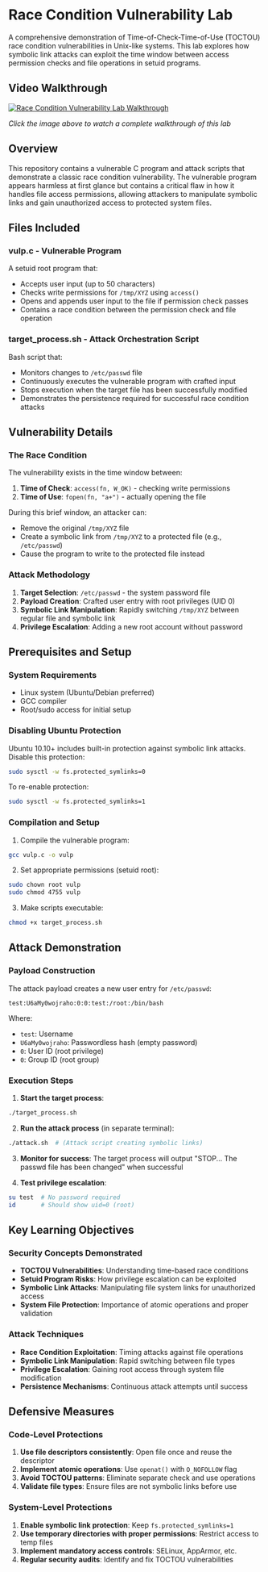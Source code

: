 # Race Condition Vulnerability Lab

A comprehensive demonstration of Time-of-Check-Time-of-Use (TOCTOU) race condition vulnerabilities in Unix-like systems. This lab explores how symbolic link attacks can exploit the time window between access permission checks and file operations in setuid programs.

## Video Walkthrough

[![Race Condition Vulnerability Lab Walkthrough](https://img.youtube.com/vi/Gf91QS8l-i8/maxresdefault.jpg)](https://www.youtube.com/watch?v=Gf91QS8l-i8)

*Click the image above to watch a complete walkthrough of this lab*

## Overview

This repository contains a vulnerable C program and attack scripts that demonstrate a classic race condition vulnerability. The vulnerable program appears harmless at first glance but contains a critical flaw in how it handles file access permissions, allowing attackers to manipulate symbolic links and gain unauthorized access to protected system files.

## Files Included

### vulp.c - Vulnerable Program
A setuid root program that:
- Accepts user input (up to 50 characters)
- Checks write permissions for `/tmp/XYZ` using `access()`
- Opens and appends user input to the file if permission check passes
- Contains a race condition between the permission check and file operation

### target_process.sh - Attack Orchestration Script
Bash script that:
- Monitors changes to `/etc/passwd` file
- Continuously executes the vulnerable program with crafted input
- Stops execution when the target file has been successfully modified
- Demonstrates the persistence required for successful race condition attacks

## Vulnerability Details

### The Race Condition
The vulnerability exists in the time window between:
1. **Time of Check**: `access(fn, W_OK)` - checking write permissions
2. **Time of Use**: `fopen(fn, "a+")` - actually opening the file

During this brief window, an attacker can:
- Remove the original `/tmp/XYZ` file
- Create a symbolic link from `/tmp/XYZ` to a protected file (e.g., `/etc/passwd`)
- Cause the program to write to the protected file instead

### Attack Methodology
1. **Target Selection**: `/etc/passwd` - the system password file
2. **Payload Creation**: Crafted user entry with root privileges (UID 0)
3. **Symbolic Link Manipulation**: Rapidly switching `/tmp/XYZ` between regular file and symbolic link
4. **Privilege Escalation**: Adding a new root account without password

## Prerequisites and Setup

### System Requirements
- Linux system (Ubuntu/Debian preferred)
- GCC compiler
- Root/sudo access for initial setup

### Disabling Ubuntu Protection
Ubuntu 10.10+ includes built-in protection against symbolic link attacks. Disable this protection:

```bash
sudo sysctl -w fs.protected_symlinks=0
```

To re-enable protection:
```bash
sudo sysctl -w fs.protected_symlinks=1
```

### Compilation and Setup
1. Compile the vulnerable program:
```bash
gcc vulp.c -o vulp
```

2. Set appropriate permissions (setuid root):
```bash
sudo chown root vulp
sudo chmod 4755 vulp
```

3. Make scripts executable:
```bash
chmod +x target_process.sh
```

## Attack Demonstration

### Payload Construction
The attack payload creates a new user entry for `/etc/passwd`:
```
test:U6aMy0wojraho:0:0:test:/root:/bin/bash
```

Where:
- `test`: Username
- `U6aMy0wojraho`: Passwordless hash (empty password)
- `0`: User ID (root privilege)
- `0`: Group ID (root group)

### Execution Steps
1. **Start the target process**:
```bash
./target_process.sh
```

2. **Run the attack process** (in separate terminal):
```bash
./attack.sh  # (Attack script creating symbolic links)
```

3. **Monitor for success**: The target process will output "STOP... The passwd file has been changed" when successful

4. **Test privilege escalation**:
```bash
su test  # No password required
id       # Should show uid=0 (root)
```

## Key Learning Objectives

### Security Concepts Demonstrated
- **TOCTOU Vulnerabilities**: Understanding time-based race conditions
- **Setuid Program Risks**: How privilege escalation can be exploited
- **Symbolic Link Attacks**: Manipulating file system links for unauthorized access
- **System File Protection**: Importance of atomic operations and proper validation

### Attack Techniques
- **Race Condition Exploitation**: Timing attacks against file operations
- **Symbolic Link Manipulation**: Rapid switching between file types
- **Privilege Escalation**: Gaining root access through system file modification
- **Persistence Mechanisms**: Continuous attack attempts until success

## Defensive Measures

### Code-Level Protections
1. **Use file descriptors consistently**: Open file once and reuse the descriptor
2. **Implement atomic operations**: Use `openat()` with `O_NOFOLLOW` flag
3. **Avoid TOCTOU patterns**: Eliminate separate check and use operations
4. **Validate file types**: Ensure files are not symbolic links before use

### System-Level Protections
1. **Enable symbolic link protection**: Keep `fs.protected_symlinks=1`
2. **Use temporary directories with proper permissions**: Restrict access to temp files
3. **Implement mandatory access controls**: SELinux, AppArmor, etc.
4. **Regular security audits**: Identify and fix TOCTOU vulnerabilities
